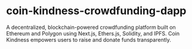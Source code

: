 # coin-kindness-crowdfunding-dapp
A decentralized, blockchain-powered crowdfunding platform built on Ethereum and Polygon using Next.js, Ethers.js, Solidity, and IPFS. Coin Kindness empowers users to raise and donate funds transparently.
